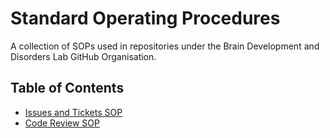 # Standard Operating Procedures

A collection of SOPs used in repositories under the Brain Development and Disorders Lab GitHub Organisation.

## Table of Contents

* [Issues and Tickets SOP](Issues-and-Tickets-SOP.md)
* [Code Review SOP](Code-Review-SOP.md)

